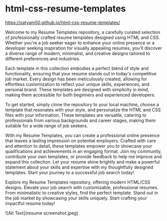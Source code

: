 # html-css-resume-templates

https://satyam50.github.io/html-css-resume-templates/

Welcome to my Resume Templates repository, a carefully curated selection of professionally crafted resume templates designed using HTML and CSS. Whether you're a job seeker eager to enhance your online presence or a developer seeking inspiration for visually appealing resumes, you'll discover a diverse range of modern, minimalist, and creative designs tailored to different preferences and industries.

Each template in this collection embodies a perfect blend of style and functionality, ensuring that your resume stands out in today's competitive job market. Every design has been meticulously created, allowing for effortless customization to reflect your unique skills, experiences, and personal brand. These templates are designed with simplicity in mind, making them accessible for both beginners and experienced developers.

To get started, simply clone the repository to your local machine, choose a template that resonates with your style, and personalize the HTML and CSS files with your information. These templates are versatile, catering to professionals from various backgrounds and career stages, making them suitable for a wide range of job seekers.

With my Resume Templates, you can create a professional online presence that leaves a lasting impression on potential employers. Crafted with care and attention to detail, these templates empower you to showcase your qualifications and achievements in an engaging format. Join my community, contribute your own templates, or provide feedback to help me improve and expand this collection. Let your resume shine brightly and make a powerful statement about your skills and expertise with my thoughtfully designed templates. Start your journey to a successful job search today!

Explore my Resume Templates repository, offering modern HTML/CSS designs. Elevate your job search with customizable, professional resumes. From minimalistic to creative styles, find the perfect template. Stand out in the job market by showcasing your skills uniquely. Start crafting your impactful resume today!

![Alt Text](resume screenshot.jpeg)

